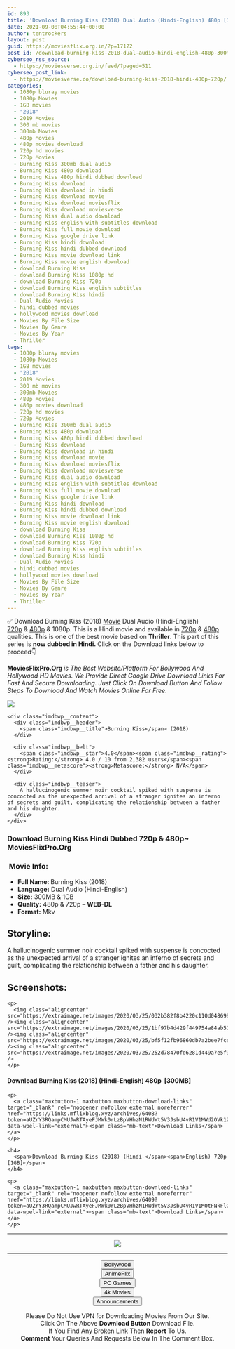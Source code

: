 ```yaml
---
id: 893
title: 'Download Burning Kiss (2018) Dual Audio (Hindi-English) 480p [300MB] || 720p [1GB]'
date: 2021-09-08T04:55:44+00:00
author: tentrockers
layout: post
guid: https://moviesflix.org.in/?p=17122
post id: /download-burning-kiss-2018-dual-audio-hindi-english-480p-300mb-720p-1gb/
cyberseo_rss_source:
  - https://moviesverse.org.in/feed/?paged=511
cyberseo_post_link:
  - https://moviesverse.co/download-burning-kiss-2018-hindi-480p-720p/
categories:
  - 1080p bluray movies
  - 1080p Movies
  - 1GB movies
  - "2018"
  - 2019 Movies
  - 300 mb movies
  - 300mb Movies
  - 480p Movies
  - 480p movies download
  - 720p hd movies
  - 720p Movies
  - Burning Kiss 300mb dual audio
  - Burning Kiss 480p download
  - Burning Kiss 480p hindi dubbed download
  - Burning Kiss download
  - Burning Kiss download in hindi
  - Burning Kiss download movie
  - Burning Kiss download moviesflix
  - Burning Kiss download moviesverse
  - Burning Kiss dual audio download
  - Burning Kiss english with subtitles download
  - Burning Kiss full movie download
  - Burning Kiss google drive link
  - Burning Kiss hindi download
  - Burning Kiss hindi dubbed download
  - Burning Kiss movie download link
  - Burning Kiss movie english download
  - download Burning Kiss
  - download Burning Kiss 1080p hd
  - download Burning Kiss 720p
  - download Burning Kiss english subtitles
  - download Burning Kiss hindi
  - Dual Audio Movies
  - hindi dubbed movies
  - hollywood movies download
  - Movies By File Size
  - Movies By Genre
  - Movies By Year
  - Thriller
tags:
  - 1080p bluray movies
  - 1080p Movies
  - 1GB movies
  - "2018"
  - 2019 Movies
  - 300 mb movies
  - 300mb Movies
  - 480p Movies
  - 480p movies download
  - 720p hd movies
  - 720p Movies
  - Burning Kiss 300mb dual audio
  - Burning Kiss 480p download
  - Burning Kiss 480p hindi dubbed download
  - Burning Kiss download
  - Burning Kiss download in hindi
  - Burning Kiss download movie
  - Burning Kiss download moviesflix
  - Burning Kiss download moviesverse
  - Burning Kiss dual audio download
  - Burning Kiss english with subtitles download
  - Burning Kiss full movie download
  - Burning Kiss google drive link
  - Burning Kiss hindi download
  - Burning Kiss hindi dubbed download
  - Burning Kiss movie download link
  - Burning Kiss movie english download
  - download Burning Kiss
  - download Burning Kiss 1080p hd
  - download Burning Kiss 720p
  - download Burning Kiss english subtitles
  - download Burning Kiss hindi
  - Dual Audio Movies
  - hindi dubbed movies
  - hollywood movies download
  - Movies By File Size
  - Movies By Genre
  - Movies By Year
  - Thriller
---
```

<div class="thecontent clearfix">
  <p>
    ✅ Download Burning Kiss (2018) <a href="https://moviesverse.co/category/movies/" data-wpel-link="internal">Movie</a> Dual Audio (Hindi-English) <a href="https://moviesverse.co/720p-movies/" data-wpel-link="internal">720p</a>&nbsp;&&nbsp;<a href="https://moviesverse.co/480p-movies/" data-wpel-link="internal">480p</a> & 1080p. This is a Hindi movie and available in <a href="https://moviesverse.co/720p-movies/" data-wpel-link="internal">720p</a>&nbsp;&&nbsp;<a href="https://moviesverse.co/480p-movies/" data-wpel-link="internal">480p</a> qualities. This is one of the best movie based on <strong>Thriller</strong>. This part of this series is <strong>now dubbed in <span>Hindi.&nbsp;</span></strong><span>Click on the Download links below to proceed👇</span>
  </p>
  
  <p>
    <strong><span>MoviesFlixPro.Org&nbsp;</span></strong><em>is The Best Website/Platform For Bollywood And Hollywood HD Movies. We Provide Direct Google Drive Download Links For Fast And Secure Downloading. Just Click On Download Button And Follow Steps To&nbsp;Download And Watch Movies Online For Free.</em>
  </p>
  
  <div class="imdbwp imdbwp--movie dark">
    <div class="imdbwp__thumb">
      <a class="imdbwp__link" target="_blank" title="Burning Kiss" href="https://www.imdb.com/title/tt3313324/" rel="nofollow external noopener noreferrer" data-wpel-link="external"><img class="imdbwp__img" src="https://m.media-amazon.com/images/M/MV5BMDQ0MmJkZmQtNmVjNC00MjVjLThmZmItZTBkNWZjYjU1MWNiXkEyXkFqcGdeQXVyOTAxODczMQ@@._V1_SX300.jpg" /></a>
    </div>
    
    <div class="imdbwp__content">
      <div class="imdbwp__header">
        <span class="imdbwp__title">Burning Kiss</span> (2018)
      </div>
      
      <div class="imdbwp__belt">
        <span class="imdbwp__star">4.0</span><span class="imdbwp__rating"><strong>Rating:</strong> 4.0 / 10 from 2,382 users</span><span class="imdbwp__metascore"><strong>Metascore:</strong> N/A</span>
      </div>
      
      <div class="imdbwp__teaser">
        A hallucinogenic summer noir cocktail spiked with suspense is concocted as the unexpected arrival of a stranger ignites an inferno of secrets and guilt, complicating the relationship between a father and his daughter.
      </div>
    </div>
  </div>
  
  <h3>
    <span>Download Burning Kiss Hindi Dubbed 720p & 480p~ MoviesFlixPro.Org</span>
  </h3>
  
  <h3>
    <span>&nbsp;Movie Info:&nbsp;</span>
  </h3>
  
  <ul>
    <li>
      <strong>Full Name: </strong>Burning Kiss (2018)
    </li>
    <li>
      <strong>Language:</strong> Dual Audio (Hindi-English)
    </li>
    <li>
      <strong>Size:</strong> 300MB & 1GB
    </li>
    <li>
      <strong>Quality:</strong> 480p & 720p – <span><strong>WEB-DL</strong></span>
    </li>
    <li>
      <strong>Format:</strong>&nbsp;Mkv
    </li>
  </ul>
  
  <h2>
    <span>Storyline:</span>
  </h2>
  
  <p>
    A hallucinogenic summer noir cocktail spiked with suspense is concocted as the unexpected arrival of a stranger ignites an inferno of secrets and guilt, complicating the relationship between a father and his daughter.
  </p>
  
  <div class="summary_text">
    <h2>
      <span>Screenshots:</span>
    </h2>
    
    <p>
      <img class="aligncenter" src="https://extraimage.net/images/2020/03/25/032b382f8b4220c110d048699faf8057.jpg" /><img class="aligncenter" src="https://extraimage.net/images/2020/03/25/1bf97b4d429f449754a84ab517d622f3.jpg" /><img class="aligncenter" src="https://extraimage.net/images/2020/03/25/bf5f12fb96860db7a2bee7fce19fbd77.jpg" /><img class="aligncenter" src="https://extraimage.net/images/2020/03/25/252d78470fd6281d449a7e5f999f76d5.jpg" />
    </p>
  </div>
  
  <div class="inline canwrap">
    <h4>
      <span>Download Burning Kiss (2018) (Hindi-English) </span><span>480p&nbsp; [300MB]</span>
    </h4>
    
    <p>
      <a class="maxbutton-1 maxbutton maxbutton-download-links" target="_blank" rel="noopener nofollow external noreferrer" href="https://links.mflixblog.xyz/archives/6408?token=aUZrY3RQampCMUJwRTAyeFJMWk0rLzBpVHhzN1RWdWt5V3JsbU4vR1V1MWd2OVk1ZUpoQXc1OW5ScUN5eWdmKw" data-wpel-link="external"><span class="mb-text">Download Links</span></a>
    </p>
    
    <h4>
      <span>Download Burning Kiss (2018) (Hindi-</span><span>English) 720p [1GB]</span>
    </h4>
    
    <p>
      <a class="maxbutton-1 maxbutton maxbutton-download-links" target="_blank" rel="noopener nofollow external noreferrer" href="https://links.mflixblog.xyz/archives/6409?token=aUZrY3RQampCMUJwRTAyeFJMWk0rLzBpVHhzN1RWdWt5V3JsbU4vR1V1M0tFNkFlQ3R2Q3ZyMDBVbUJZU3NnSQ" data-wpel-link="external"><span class="mb-text">Download Links</span></a>
    </p>
  </div>
</div>

<center>
  </p> 
  
  <hr />
  
  <p>
    <a href="http://gdrivepro.xyz/join.php" data-wpel-link="external" target="_blank" rel="nofollow external noopener noreferrer"><img src="https://i.imgur.com/FhMdWdW.png" /></a>
  </p>
  
  <hr />
  
  <p>
    <a href="https://dogemovies.xyz" target="_blank" data-wpel-link="external" rel="nofollow external noopener noreferrer"><button class="button button5">Bollywood</button></a><br /> <a href="https://animeflix.in" target="_blank" data-wpel-link="external" rel="nofollow external noopener noreferrer"><button class="button button5">AnimeFlix</button></a><br /> <a href="https://gamesflix.net/" target="_blank" data-wpel-link="external" rel="nofollow external noopener noreferrer"><button class="button button5">PC Games</button></a><br /> <a href="https://uhdmovies.in" target="_blank" data-wpel-link="external" rel="nofollow external noopener noreferrer"><button class="button button5">4k Movies</button></a><br /> <a href="https://moviesverse.co/announcements/" target="_blank" data-wpel-link="internal" rel="noopener"><button class="button button5">Announcements</button></a>
  </p>
  
  <div class="alert alert-danger">
    Please Do Not Use VPN for Downloading Movies From Our Site.
  </div>
  
  <div class="alert alert-success">
    Click On The Above <strong>Download Button</strong> Download File.
  </div>
  
  <div class="alert alert-warning">
    If You Find Any Broken Link Then <strong>Report</strong> To Us.
  </div>
  
  <div class="alert alert-info">
    <strong>Comment</strong> Your Queries And Requests Below In The Comment Box.
  </div>
  
  <p>
    </center>
  </p>